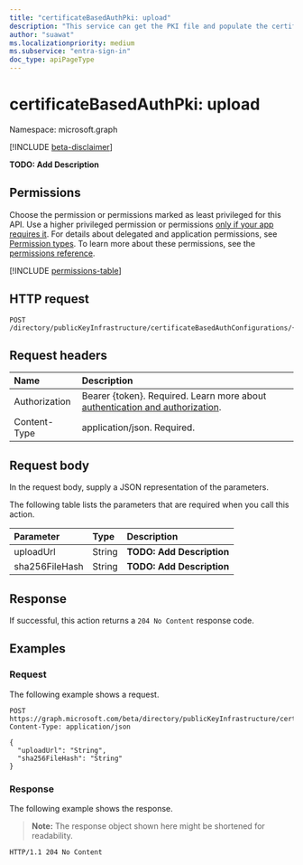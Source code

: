 ```yaml
---
title: "certificateBasedAuthPki: upload"
description: "This service can get the PKI file and populate the certificateAuthorities."
author: "suawat"
ms.localizationpriority: medium
ms.subservice: "entra-sign-in"
doc_type: apiPageType
---
```


# certificateBasedAuthPki: upload

Namespace: microsoft.graph

[!INCLUDE [beta-disclaimer](../../includes/beta-disclaimer.md)]

**TODO: Add Description**

## Permissions

Choose the permission or permissions marked as least privileged for this API. Use a higher privileged permission or permissions [only if your app requires it](/graph/permissions-overview#best-practices-for-using-microsoft-graph-permissions). For details about delegated and application permissions, see [Permission types](/graph/permissions-overview#permission-types). To learn more about these permissions, see the [permissions reference](/graph/permissions-reference).

<!-- {
  "blockType": "permissions",
  "name": "certificatebasedauthpki-upload-permissions"
}
-->
[!INCLUDE [permissions-table](../includes/permissions/certificatebasedauthpki-upload-permissions.md)]

## HTTP request

<!-- {
  "blockType": "ignored"
}
-->
``` http
POST /directory/publicKeyInfrastructure/certificateBasedAuthConfigurations/{certificateBasedAuthPkiId}/upload
```

## Request headers

|Name|Description|
|:---|:---|
|Authorization|Bearer {token}. Required. Learn more about [authentication and authorization](/graph/auth/auth-concepts).|
|Content-Type|application/json. Required.|

## Request body

In the request body, supply a JSON representation of the parameters.

The following table lists the parameters that are required when you call this action.

|Parameter|Type|Description|
|:---|:---|:---|
|uploadUrl|String|**TODO: Add Description**|
|sha256FileHash|String|**TODO: Add Description**|



## Response

If successful, this action returns a `204 No Content` response code.

## Examples

### Request

The following example shows a request.
<!-- {
  "blockType": "request",
  "name": "certificatebasedauthpkithis.upload"
}
-->
``` http
POST https://graph.microsoft.com/beta/directory/publicKeyInfrastructure/certificateBasedAuthConfigurations/{certificateBasedAuthPkiId}/upload
Content-Type: application/json

{
  "uploadUrl": "String",
  "sha256FileHash": "String"
}
```


### Response

The following example shows the response.
>**Note:** The response object shown here might be shortened for readability.
<!-- {
  "blockType": "response",
  "truncated": true
}
-->
``` http
HTTP/1.1 204 No Content
```


